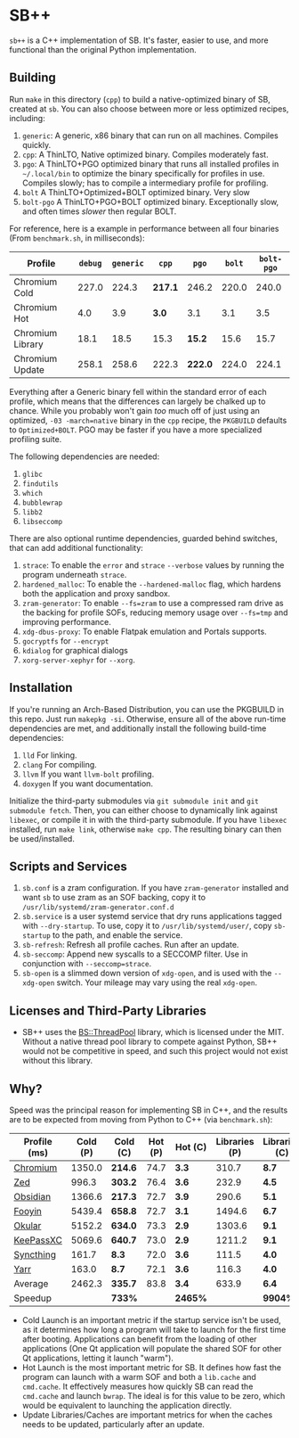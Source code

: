 # SB++

`sb++` is a C++ implementation of SB. It's faster, easier to use, and more functional than the original Python implementation.

## Building

Run `make` in this directory (`cpp`) to build a native-optimized binary of SB, created at `sb`. You can also choose between more or less optimized recipes, including:

1. `generic`: A generic, x86 binary that can run on all machines. Compiles quickly.
2. `cpp`: A ThinLTO, Native optimized binary.  Compiles moderately fast.
3. `pgo`: A ThinLTO+PGO optimized binary that runs all installed profiles in `~/.local/bin` to optimize the binary specifically for profiles in use. Compiles slowly; has to compile a intermediary profile for profiling.
4. `bolt` A ThinLTO+Optimized+BOLT optimized binary. Very slow
5. `bolt-pgo` A ThinLTO+PGO+BOLT optimized binary. Exceptionally slow, and often times *slower* then regular BOLT.

For reference, here is a example in performance between all four binaries (From `benchmark.sh`, in milliseconds):

| Profile          | `debug` | `generic` | `cpp`     | `pgo`     | `bolt` | `bolt-pgo` |
| ---------------- | ------- | --------- | --------- | --------- | ------ | ---------- |
| Chromium Cold    | 227.0   | 224.3     | **217.1** | 246.2     | 220.0  | 240.0      |
| Chromium Hot     | 4.0     | 3.9       | **3.0**   | 3.1       | 3.1    | 3.5        |
| Chromium Library | 18.1    | 18.5      | 15.3      | **15.2**  | 15.6   | 15.7       |
| Chromium Update  | 258.1   | 258.6     | 222.3     | **222.0** | 224.0  | 224.1      |

Everything after a Generic binary fell within the standard error of each profile, which means that the differences can largely be chalked up to chance. While you probably won't gain *too* much off of just using an optimized, `-03 -march=native` binary in the `cpp` recipe, the `PKGBUILD` defaults to `Optimized+BOLT`. PGO may be faster if you have a more specialized profiling suite.


The following dependencies are needed:

1. `glibc`
2. `findutils`
3. `which`
4. `bubblewrap`
5. `libb2`
6. `libseccomp`

There are also optional runtime dependencies, guarded behind switches, that can add additional functionality:

1. `strace`: To enable the `error` and `strace` `--verbose` values by running the program underneath `strace`.
2. `hardened_malloc`: To enable the `--hardened-malloc` flag, which hardens both the application and proxy sandbox.
3. `zram-generator`: To enable `--fs=zram` to use a compressed ram drive as the backing for profile SOFs, reducing memory usage over `--fs=tmp` and improving performance.
4. `xdg-dbus-proxy`: To enable Flatpak emulation and Portals
supports.
5. `gocryptfs` for `--encrypt`
6. `kdialog` for graphical dialogs
7. `xorg-server-xephyr` for `--xorg`.

## Installation

If you're running an Arch-Based Distribution, you can use the PKGBUILD in this repo. Just run `makepkg -si`. Otherwise, ensure all of the above run-time dependencies are met, and additionally install the following build-time dependencies:

1. `lld` For linking.
2. `clang` For compiling.
3. `llvm` If you want `llvm-bolt` profiling.
4. `doxygen` If you want documentation.

Initialize the third-party submodules via `git submodule init` and `git submodule fetch`. Then, you can either choose to dynamically link against `libexec`, or compile it in with the third-party submodule. If you have `libexec` installed, run `make link`, otherwise `make cpp`. The resulting binary can then be used/installed.

## Scripts and Services

1. `sb.conf` is a zram configuration. If you have `zram-generator` installed and want `sb` to use zram as an SOF backing, copy it to `/usr/lib/systemd/zram-generator.conf.d`
2. `sb.service` is a user systemd service that dry runs applications tagged with `--dry-startup`. To use, copy it to `/usr/lib/systemd/user/`, copy `sb-startup` to the path, and enable the service.
3. `sb-refresh`: Refresh all profile caches. Run after an update.
4. `sb-seccomp`: Append new syscalls to a SECCOMP filter. Use in conjunction with `--seccomp=strace`.
5. `sb-open` is a slimmed down version of `xdg-open`, and is used with the `--xdg-open` switch. Your mileage may vary using the real `xdg-open`.
## Licenses and Third-Party Libraries

* SB++ uses the [BS::ThreadPool](https://github.com/bshoshany/thread-pool) library, which is licensed under the MIT. Without a native thread pool library to compete against Python, SB++ would not be competitive in speed, and such this project would not exist without this library.
## Why?

Speed was the principal reason for implementing SB in C++, and the results are to be expected from moving from Python to C++ (via `benchmark.sh`):

| Profile (ms)                                                         | Cold (P) | **Cold (C)** | Hot (P) | Hot (C)   | Libraries (P) | Libraries (C) | Caches (P) | Caches (C) |
| -------------------------------------------------------------------- | -------- | ------------ | ------- | --------- | ------------- | ------------- | ---------- | ---------- |
| [Chromium](https://github.com/ungoogled-software/ungoogled-chromium) | 1350.0   | **214.6**    | 74.7    | **3.3**   | 310.7         | **8.7**       | 519.2      | **187.1**  |
| [Zed](https://github.com/zed-industries/zed)                         | 996.3    | **303.2**    | 76.4    | **3.6**   | 232.9         | **4.5**       | 267.3      | **68.4**   |
| [Obsidian](https://obsidian.md/)                                     | 1366.6   | **217.3**    | 72.7    | **3.9**   | 290.6         | **5.1**       | 487.2      | **155.2**  |
| [Fooyin](https://github.com/fooyin/fooyin)                           | 5439.4   | **658.8**    | 72.7    | **3.1**   | 1494.6        | **6.7**       | 2588.3     | **1036.2** |
| [Okular](https://invent.kde.org/graphics/okular)                     | 5152.2   | **634.0**    | 73.3    | **2.9**   | 1303.6        | **9.1**       | 2387.5     | **993.0**  |
| [KeePassXC](https://github.com/keepassxreboot/keepassxc)             | 5069.6   | **640.7**    | 73.0    | **2.9**   | 1211.2        | **9.1**       | 2224.1     | **999.2**  |
| [Syncthing](https://github.com/syncthing/syncthing)                  | 161.7    | **8.3**      | 72.0    | **3.6**   | 111.5         | **4.0**       | 116.5      | **19.0**   |
| [Yarr](https://github.com/nkanaev/yarr)                              | 163.0    | **8.7**      | 72.1    | **3.6**   | 116.3         | **4.0**       | 121.6      | **19.0**   |
| Average                                                              | 2462.3   | **335.7**    | 83.8    | **3.4**   | 633.9         | **6.4**       | 1089.0     | **309.7**  |
| Speedup                                                              |          | **733%**     |         | **2465%** |               | **9904%**     |            | **352%**   |

* Cold Launch is an important metric if the startup service isn't be used, as it determines how long a program will take to launch for the first time after booting.  Applications can benefit from the loading of other applications (One Qt application will populate the shared SOF for other Qt applications, letting it launch "warm").
* Hot Launch is the most important metric for SB. It defines how fast the program can launch with a warm SOF and both a `lib.cache` and `cmd.cache`. It effectively measures how quickly SB can read the `cmd.cache` and launch `bwrap`. The ideal is for this value to be zero, which would be equivalent to launching the application directly.
* Update Libraries/Caches are important metrics for when the caches needs to be updated, particularly after an update.